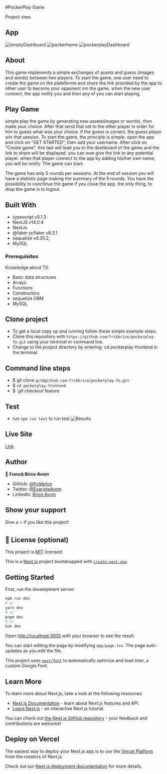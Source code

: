
#PockerPlay Game

Project view.
## App
![emptyDashboard]('/public/image/emptyDashboard') 
![pockerhome]('/public/image/pockerhome') 
![pockerplayDashboard]('/public/image/pockerplayDashboard') 

## About

This game implements a simple exchanges of assets and guess (images and words) between two players. To start the game, one user need to create the game on the plateforme and share the link provided by the app to other user to become your opponent inn the game.
when the new user connect, the app notify you and then any of you can start  playing.

## Play Game
simple play the game by generating new assets(images or words), then make your choice. After that send that set to the other player in order for him to guess what was your choice. if the guess is correct, the guess player win that session.
To start the game, the principle is simple. open the app and click on "GET STARTED", then add your username. After click on "Create game". this last will lead 
you to the dashboard of the game and the link to share will be displayed. you can now give the link to any potential player. when that player connect to the 
app by adding his/her own name, you will be notify. The game can start.

The game has only 5 rounds per sessions. At the end of session you will have a statistic page making the summary of the 5 rounds.
You have the possibility to conctinue the game if you close the app. the only thing, to drop the game is to logout.

## Built With

- typescript v5.1.3
- NextJS v14.0.4
- NextJs 
- @faker-js/faker v8.3.1
- sequelize v6.35.2,
- MySQL

### Prerequisites

Knowledge about TS:

- Basic data structures
- Arrays
- Functions
- Constructors
- sequelize ORM
- MySQL

## Clone project

- To get a local copy up and running follow these simple example steps.
- Clone this repository with `https://github.com/frckbrice/pockerplay-fe.git` using your terminal or command line.
- Change to the project directory by entering: cd pockerplay-frontend in the terminal.

## Command line steps

- $ git clone `git@github.com:frckbrice/pockerplay-fe.git `
- $ `cd pockerplay-frontend `
- $ `git checkout feature

## Test

- run `npm run test` to run test
  ![Results](./assets/test.png)

## Live Site

[Link](https://pkplay.vercel.app/)

## Author

👤 **Franck Brice Avom**

- GitHub: [@frckbrice](https://github.com/frckbrice)
- Twitter: [@EvaristeAvom](https://twitter.com/EvaristeAvom)
- LinkedIn: [Brice Avom](https://www.linkedin.com/in/avombrice/)

## Show your support

Give a ⭐️ if you like this project!

## 📝 License (optional)

This project is [MIT](./LICENSE) licensed.


This is a [Next.js](https://nextjs.org/) project bootstrapped with [`create-next-app`](https://github.com/vercel/next.js/tree/canary/packages/create-next-app).

## Getting Started

First, run the development server:

```bash
npm run dev
# or
yarn dev
# or
pnpm dev
# or
bun dev
```

Open [http://localhost:3000](http://localhost:3000) with your browser to see the result.

You can start editing the page by modifying `app/page.tsx`. The page auto-updates as you edit the file.

This project uses [`next/font`](https://nextjs.org/docs/basic-features/font-optimization) to automatically optimize and load Inter, a custom Google Font.

## Learn More

To learn more about Next.js, take a look at the following resources:

- [Next.js Documentation](https://nextjs.org/docs) - learn about Next.js features and API.
- [Learn Next.js](https://nextjs.org/learn) - an interactive Next.js tutorial.

You can check out [the Next.js GitHub repository](https://github.com/vercel/next.js/) - your feedback and contributions are welcome!

## Deploy on Vercel

The easiest way to deploy your Next.js app is to use the [Vercel Platform](https://vercel.com/new?utm_medium=default-template&filter=next.js&utm_source=create-next-app&utm_campaign=create-next-app-readme) from the creators of Next.js.

Check out our [Next.js deployment documentation](https://nextjs.org/docs/deployment) for more details.
